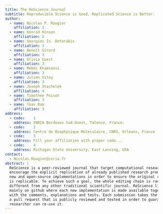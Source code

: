 ```yaml
---
title: The ReScience Journal
subtitle: Reproducible Science is Good, Replicated Science is Better.
author:
  - name: Nicolas P. Rougier
    affiliation: 1
  - name: Konrad Hinsen
    affiliation: 2
  - name: Georgios Is. Detorakis
    affiliation: 3
  - name: Benoît Girard
    affiliation: 3
  - name: Olivia Guest
    affiliation: 3
  - name: Mehdi Khamsassi
    affiliation: 3
  - name: Julien Vitay
    affiliation: 3
  - name: Joseph Stachelek
    affiliation: 4
  - name: Timothée Poisot
    affiliation: 3
  - name: Yoav Ram
    affiliation: 3
address:
  - code:    1
    address: INRIA Bordeaux Sud-Ouest, Talence, France.
  - code:    2
    address: Centre de Biophysique Moleculaire, CNRS, Orleans, France
  - code:    3
    address: Fill your affiliation with proper code...
  - code:    4
    address: Michigan State University, East Lansing, USA
contact:
  - Nicolas.Rougier@inria.fr
abstract: |
  ReScience is a peer-reviewed journal that target computational research and
  encourage the explicit replication of already published research promoting
  new and open-source implementations in order to ensure the original research
  is replicable. To achieve such a goal, the whole editing chain is radically
  different from any other traditional scientific journal. ReScience lives
  mainly on github where each new implementation is made available together
  with the comments, explanations and tests. Each submission takes the form of
  a pull request that is publicly reviewed and tested in order to guarantee any
  researcher can re-use it.
---
```

